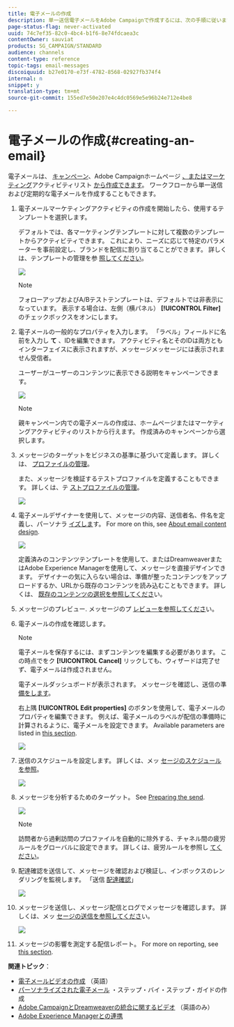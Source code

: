 ```yaml
---
title: 電子メールの作成
description: 単一送信電子メールをAdobe Campaignで作成するには、次の手順に従います。
page-status-flag: never-activated
uuid: 74c7ef35-82c0-4bc4-b1f6-8e74fdcaea3c
contentOwner: sauviat
products: SG_CAMPAIGN/STANDARD
audience: channels
content-type: reference
topic-tags: email-messages
discoiquuid: b27e0170-e73f-4782-8568-02927fb374f4
internal: n
snippet: y
translation-type: tm+mt
source-git-commit: 155ed7e50e207e4c4dc0569e5e96b24e712e4be8

---
```



# 電子メールの作成{#creating-an-email}

電子メールは、 [キャンペーン](../../start/using/marketing-activities.md#creating-a-marketing-activity)、Adobe Campaignホームページ [、またはマーケティング](../../start/using/interface-description.md#home-page)アクティビティリスト [から作成できます](../../start/using/marketing-activities.md#about-marketing-activities)。 ワークフローから単一送信および定期的な電子メールを作成することもできます。

1. 電子メールマーケティングアクティビティの作成を開始したら、使用するテンプレートを選択します。

   デフォルトでは、各マーケティングテンプレートに対して複数のテンプレートからアクティビティできます。 これにより、ニーズに応じて特定のパラメーターを事前設定し、ブランドを配信に割り当てることができます。 詳しくは、テンプレートの管理を参 [照してください](../../start/using/marketing-activity-templates.md)。

   ![](assets/email_creation_1.png)

   >[!NOTE]
   >
   >フォローアップおよびA/Bテストテンプレートは、デフォルトでは非表示になっています。 表示する場合は、左側（横パネル） **[!UICONTROL Filter]** のチェックボックスをオンにします。

1. 電子メールの一般的なプロパティを入力します。 「ラベル」フィールドに名前を入力し **て** 、IDを編集できます。 アクティビティ名とそのIDは両方ともインターフェイスに表示されますが、メッセージメッセージには表示されません受信者。

   ユーザーがユーザーのコンテンツに表示できる説明をキャンペーンできます。

   ![](assets/email_creation_2.png)

   >[!NOTE]
   >
   >親キャンペーン内での電子メールの作成は、ホームページまたはマーケティングアクティビティのリストから行えます。 作成済みのキャンペーンから選択します。

1. メッセージのターゲットをビジネスの基準に基づいて定義します。 詳しくは、 [プロファイルの管理](../../audiences/using/about-profiles.md)。

   また、メッセージを検証するテストプロファイルを定義することもできます。 詳しくは、テ [ストプロファイルの管理](../../audiences/using/managing-test-profiles.md)。

   ![](assets/email_creation_3.png)

1. 電子メールデザイナーを使用して、メッセージの内容、送信者名、件名を定義し、パーソナラ [イズしま](../../designing/using/designing-content-in-adobe-campaign.md)す。 For more on this, see [About email content design](../../designing/using/designing-content-in-adobe-campaign.md).

   ![](assets/email_creation_4.png)

   定義済みのコンテンツテンプレートを使用して、またはDreamweaverまたはAdobe Experience Managerを使用して、メッセージを直接デザインできます。 デザイナーの気に入らない場合は、準備が整ったコンテンツをアップロードするか、URLから既存のコンテンツを読み込むこともできます。 詳しくは、 [既存のコンテンツの選択を参照してくださ](../../designing/using/using-existing-content.md)い。

1. メッセージのプレビュー. メッセージのプ [レビューを参照してくださ](../../sending/using/previewing-messages.md)い。
1. 電子メールの作成を確認します。

   >[!NOTE]
   >
   >電子メールを保存するには、まずコンテンツを編集する必要があります。 この時点でをク **[!UICONTROL Cancel]** リックしても、ウィザードは完了せず、電子メールは作成されません。

   電子メールダッシュボードが表示されます。 メッセージを確認し、送信の準 [備をします](../../sending/using/preparing-the-send.md)。

   右上隅 **[!UICONTROL Edit properties]** のボタンを使用して、電子メールのプロパティを編集できます。 例えば、電子メールのラベルが配信の準備時に計算されるように、電子メールを設定できます。  Available parameters are listed in [this section](../../administration/using/configuring-email-channel.md#list-of-email-properties).

   ![](assets/delivery_dashboard_2.png)

1. 送信のスケジュールを設定します。 詳しくは、メッ [セージのスケジュールを参照](../../sending/using/about-scheduling-messages.md)。

   ![](assets/delivery_planning.png)

1. メッセージを分析するためのターゲット。 See [Preparing the send](../../sending/using/confirming-the-send.md).

   ![](assets/preparing_delivery_2.png)

   >[!NOTE]
   >
   >訪問者から過剰訪問のプロファイルを自動的に除外する、チャネル間の疲労ルールをグローバルに設定できます。 詳しくは、疲労ルールを参照し [てください](../../sending/using/fatigue-rules.md)。

1. 配達確認を送信して、メッセージを確認および検証し、インボックスのレンダリングを監視します。 「送信 [配達確認](../../sending/using/sending-proofs.md)」

   ![](assets/bat_select.png)

1. メッセージを送信し、メッセージ配信とログでメッセージを確認します。 詳しくは、メッ [セージの送信を参照してくださ](../../sending/using/confirming-the-send.md)い。

   ![](assets/confirm_delivery.png)

1. メッセージの影響を測定する配信レポート。 For more on reporting, see [this section](../../reporting/using/about-dynamic-reports.md).

**関連トピック**：

* [電子メールビデオの作成](https://docs.adobe.com/content/help/en/campaign-learn/campaign-standard-tutorials/getting-started/create-email-from-homepage.html) （英語）
* [パーソナライズされた電子メール](https://helpx.adobe.com/campaign/kb/acs-get-started-with-emails.html) ・ステップ・バイ・ステップ・ガイドの作成
* [Adobe CampaignとDreamweaverの統合に関するビデオ](https://docs.adobe.com/content/help/en/campaign-learn/campaign-standard-tutorials/designing-content/email-designer/dreamweaver-integration.html) （英語のみ）
* [Adobe Experience Managerとの連携](../../integrating/using/integrating-with-experience-manager.md)
